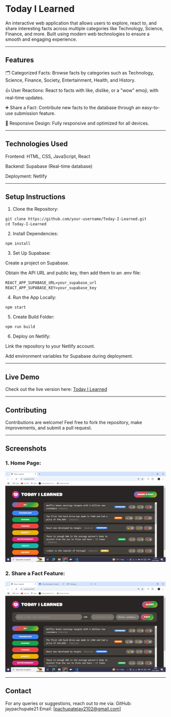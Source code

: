 # Today I Learned

An interactive web application that allows users to explore, react to, and share interesting facts across multiple categories like Technology, Science, Finance, and more. Built using modern web technologies to ensure a smooth and engaging experience.


---

## Features

🗂️ Categorized Facts: Browse facts by categories such as Technology, Science, Finance, Society, Entertainment, Health, and History.

👍 User Reactions: React to facts with like, dislike, or a "wow" emoji, with real-time updates.

➕ Share a Fact: Contribute new facts to the database through an easy-to-use submission feature.

📱 Responsive Design: Fully responsive and optimized for all devices.



---

## Technologies Used

Frontend: HTML, CSS, JavaScript, React

Backend: Supabase (Real-time database)

Deployment: Netlify



---

## Setup Instructions

1. Clone the Repository:
```
git clone https://github.com/your-username/Today-I-Learned.git
cd Today-I-Learned
```

2. Install Dependencies:
```
npm install
```

3. Set Up Supabase:

Create a project on Supabase.

Obtain the API URL and public key, then add them to an .env file:
```
REACT_APP_SUPABASE_URL=your_supabase_url
REACT_APP_SUPABASE_KEY=your_supabase_key
```


4. Run the App Locally:
```
npm start
```

5. Create Build Folder:
```
npm run build
```


6. Deploy on Netlify:

Link the repository to your Netlify account.

Add environment variables for Supabase during deployment.





---

## Live Demo

Check out the live version here: [Today I Learned](https://daily-discovery.netlify.app/)


---

## Contributing

Contributions are welcome! Feel free to fork the repository, make improvements, and submit a pull request.


---

## Screenshots

### 1. Home Page:
   
   
   ![screenshot](public/img1.png)



### 2. Share a Fact Feature:
   
   
   ![screenshot](public/img2.png)



---

## Contact

For any queries or suggestions, reach out to me via:
GitHub: jaypachupate21
Email: [pachupatejay2102@gmail.com]
